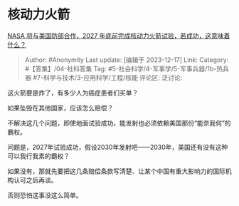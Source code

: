 # 核动力火箭
[NASA 将与美国防部合作，2027 年底前完成核动力火箭试验，若成功，这意味着什么？](https://www.zhihu.com/question/580562514/answer/3328766430)
> Author: #Anonymity
> Last update: [编辑于 2023-12-17]
> Link:
> Category: #【答集】/04-社科答集
> Tag:  #5-社会科学/4-军事学/5-军事兵器/1b-热兵器 #7-科学与技术/3-应用科学/工程/核能
> 评论区:
> 泛讨论:

这火箭要是炸了，有多少人为癌症患者们买单？

如果坠毁在其他国家，应该怎么赔偿？

不解决这几个问题，即使地面试验成功，能发射也必须依赖美国那份“能奈我何”的霸权。

问题是，2027年试验成功，假设2030年发射吧——2030年，美国还有没有这种可以我行我素的霸权？

如果没有，那就先要把这几条赔偿条款写清楚、让某个中国有重大影响力的国际机构认可之后再谈。

否则恐怕这事没这么简单。
